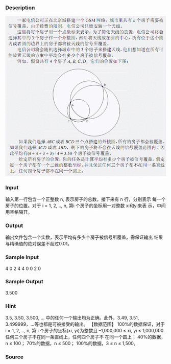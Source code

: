 
### Description
![](/images/1913_1.jpg) 
### Input
输入第一行包含一个正整数 n, 表示房子的总数。接下来有 n 行，分别表示
每一个房子的位置。对于 i = 1, 2, .., n, 第i 个房子的坐标用一对整数 xi和yi来表
示，中间用空格隔开。 
### Output
输出文件包含一个实数，表示平均有多少个房子被信号所覆盖，需保证输出
结果与精确值的绝对误差不超过0.01。 
### Sample Input
4 
0 2 
4 4 
0 0 
2 0 
### Sample Output
3.500 
### Hint
3.5, 3.50, 3.500,  …  中的任何一个输出均为正确。此外，3.49, 3.51, 
3.499999，…等也都是可被接受的输出。 
【数据范围】 
100%的数据保证，对于 i  = 1, 2, ..,  n, 第 i 个房子的坐标(xi,  yi)为整数且 
–1,000,000 ≤ xi, yi ≤ 1,000,000. 任何三个房子不在同一条直线上，任何四个房子不
在同一个圆上； 
40%的数据，n ≤ 100； 
70%的数据，n ≤ 500； 
100%的数据，3 ≤ n ≤ 1,500。 

### Source
